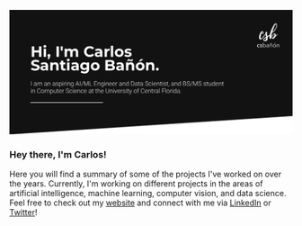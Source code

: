 ![Banner](https://github.com/csbanon/csbanon/blob/main/banner.jpg)

### Hey there, I'm Carlos!

Here you will find a summary of some of the projects I've worked on over the years. Currently, I'm working on different projects in the areas of artificial intelligence, machine learning, computer vision, and data science. Feel free to check out my [website](https://csbanon.com) and connect with me via [LinkedIn](https://www.linkedin.com/in/csbanon/) or [Twitter](https://twitter.com/csbanon)!



<!--
**csbanon/csbanon** is a ✨ _special_ ✨ repository because its `README.md` (this file) appears on your GitHub profile.

Here are some ideas to get you started:

- 🔭 I’m currently working on ...
- 🌱 I’m currently learning ...
- 👯 I’m looking to collaborate on ...
- 🤔 I’m looking for help with ...
- 💬 Ask me about ...
- 📫 How to reach me: ...
- 😄 Pronouns: ...
- ⚡ Fun fact: ...
-->
